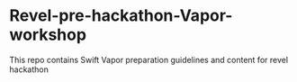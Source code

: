 # Revel-pre-hackathon-Vapor-workshop
This repo contains Swift Vapor preparation guidelines and content for revel hackathon
